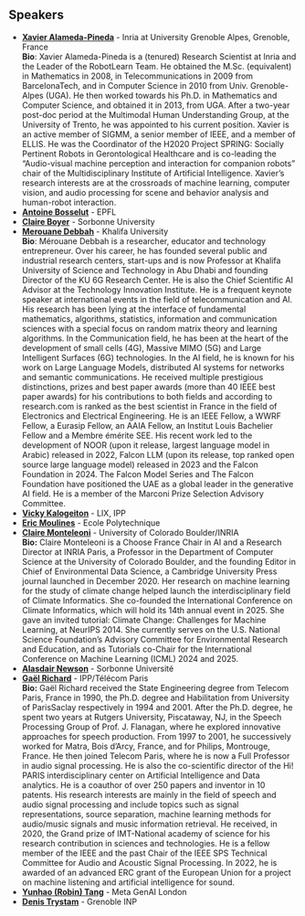 ## Speakers
* **[Xavier Alameda-Pineda](http://xavirema.eu/)** - Inria at University Grenoble Alpes, Grenoble, France <br/>
**Bio**: Xavier Alameda-Pineda is a (tenured) Research Scientist at Inria and the Leader of the RobotLearn Team. He obtained the M.Sc. (equivalent) in Mathematics in 2008, in Telecommunications in 2009 from BarcelonaTech, and in Computer Science in 2010 from Univ. Grenoble-Alpes (UGA). He then worked towards his Ph.D. in Mathematics and Computer Science, and obtained it in 2013, from UGA. After a two-year post-doc period at the Multimodal Human Understanding Group, at the University of Trento, he was appointed to his current position. Xavier is an active member of SIGMM, a senior member of IEEE, and a member of ELLIS. He was the Coordinator of the H2020 Project SPRING: Socially Pertinent Robots in Gerontological Healthcare and is co-leading the “Audio-visual machine perception and interaction for companion robots” chair of the Multidisciplinary Institute of Artificial Intelligence. Xavier’s research interests are at the crossroads of machine learning, computer vision, and audio processing for scene and behavior analysis and human-robot interaction. 
* **[Antoine Bosselut](https://atcbosselut.github.io/)** - EPFL
* **[Claire Boyer](https://www.imo.universite-paris-saclay.fr/~claire.boyer/)** - Sorbonne University
* **[Merouane Debbah](https://www.ku.ac.ae/college-people/merouane-debbah)** - Khalifa University <br/>
**Bio**: Mérouane Debbah is a researcher, educator and technology entrepreneur. Over his career, he has founded several public and industrial research centers, start-ups and is now Professor at  Khalifa University of Science and Technology in Abu Dhabi and founding Director of the KU 6G Research Center. He is also the Chief Scientific AI Advisor at the Technology Innovation Institute. He is a frequent keynote speaker at international events in the field of telecommunication and AI. His research has been lying at the interface of fundamental mathematics, algorithms, statistics, information and communication sciences with a special focus on random matrix theory and learning algorithms. In the Communication field, he has been at the heart of the development of small cells (4G), Massive MIMO (5G) and Large Intelligent Surfaces (6G) technologies. In the AI field, he is known for his work on Large Language Models, distributed AI systems for networks and semantic communications. He received multiple prestigious distinctions, prizes and best paper awards (more than 40 IEEE best paper awards) for his contributions to both fields and according to research.com is ranked as the best scientist in France in the field of Electronics and Electrical Engineering. He is an IEEE Fellow, a WWRF Fellow, a Eurasip Fellow, an AAIA Fellow, an Institut Louis Bachelier Fellow and a Membre émérite SEE. His recent work led to the development of NOOR (upon it release, largest language model in Arabic) released in 2022, Falcon LLM (upon its release, top ranked open source large language model) released in 2023 and the Falcon Foundation in 2024. The Falcon Model Series and The Falcon Foundation have positioned the UAE as a global leader in the generative AI field. He is a member of the Marconi Prize Selection Advisory Committee.
* **[Vicky Kalogeiton](https://vicky.kalogeiton.info/)** - LIX, IPP
* **[Eric Moulines](http://www.cmapx.polytechnique.fr/~moulines/)** - Ecole Polytechnique
* **[Claire Monteleoni](https://www.colorado.edu/faculty/claire-monteleoni/)** - University of Colorado Boulder/INRIA <br/>
**Bio:** Claire Monteleoni is a Choose France Chair in AI and a Research Director at INRIA Paris, a Professor in the Department of Computer Science at the University of Colorado Boulder, and the founding Editor in Chief of Environmental Data Science, a Cambridge University Press journal launched in December 2020. Her research on machine learning for the study of climate change helped launch the interdisciplinary field of Climate Informatics. She co-founded the International Conference on Climate Informatics, which will hold its 14th annual event in 2025. She gave an invited tutorial: Climate Change: Challenges for Machine Learning, at NeurIPS 2014. She currently serves on the U.S. National Science Foundation’s Advisory Committee for Environmental Research and Education, and as Tutorials co-Chair for the International Conference on Machine Learning (ICML) 2024 and 2025. 
* **[Alasdair Newson](https://sites.google.com/site/alasdairnewson/)** - Sorbonne Université
* **[Gaël Richard](https://www.telecom-paris.fr/gael-richard)** - IPP/Télécom Paris <br/>
**Bio:**  Gaël Richard received the State Engineering degree from Telecom Paris, France in 1990, the Ph.D. degree and Habilitation from University of ParisSaclay respectively in 1994 and 2001. After the Ph.D. degree, he spent two years at Rutgers University, Piscataway, NJ, in the Speech Processing Group of Prof. J. Flanagan, where he explored innovative approaches for speech production. From 1997 to 2001, he successively worked for Matra, Bois d’Arcy, France, and for Philips, Montrouge, France. He then joined Telecom Paris, where he is now a Full Professor in audio signal processing. He is also the co-scientific director of the Hi! PARIS interdisciplinary center on Artificial Intelligence and Data analytics. He is a coauthor of over 250 papers and inventor in 10 patents. His research interests are mainly in the field of speech and audio signal processing and include topics such as signal representations, source separation, machine learning methods for audio/music signals and music information retrieval. He received, in 2020, the Grand prize of IMT-National academy of science for his research contribution in sciences and technologies. He is a fellow member of the IEEE and the past Chair of the IEEE SPS Technical Committee for Audio and Acoustic Signal Processing. In 2022, he is awarded of an advanced ERC grant of the European Union for a project on machine listening and artificial intelligence for sound.
* **[Yunhao (Robin) Tang](https://robintyh1.github.io/)** - Meta GenAI London
* **[Denis Trystam](https://datamove.imag.fr/denis.trystram/)** - Grenoble INP
